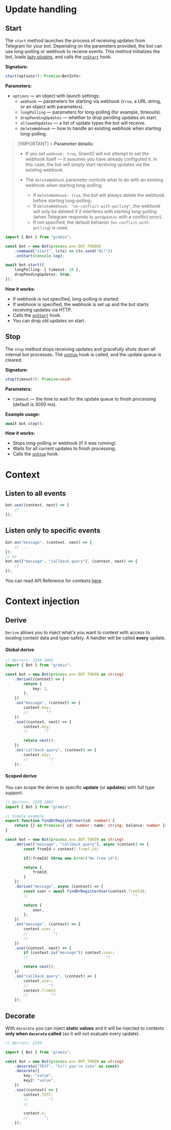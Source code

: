 # Update handling

## Start

The `start` method launches the process of receiving updates from Telegram for your bot. Depending on the parameters provided, the bot can use long-polling or webhook to receive events. This method initializes the bot, loads [lazy plugins](/plugins/lazy-load), and calls the [`onStart`](/plugins/hooks#onstart) hook.

**Signature:**

```ts
start(options?): Promise<BotInfo>
```

**Parameters:**

-   `options` — an object with launch settings:
    -   `webhook` — parameters for starting via webhook (`true`, a URL string, or an object with parameters).
    -   `longPolling` — parameters for long-polling (for example, timeouts).
    -   `dropPendingUpdates` — whether to drop pending updates on start.
    -   `allowedUpdates` — a list of update types the bot will receive.
    -   `deleteWebhook` — how to handle an existing webhook when starting long-polling.

> [!IMPORTANT] > **Parameter details:**
>
> -   If you set `webhook: true`, GramIO will not attempt to set the webhook itself — it assumes you have already configured it. In this case, the bot will simply start receiving updates via the existing webhook.
>
> -   The `deleteWebhook` parameter controls what to do with an existing webhook when starting long-polling:
>     -   If `deleteWebhook: true`, the bot will always delete the webhook before starting long-polling.
>     -   If `deleteWebhook: "on-conflict-with-polling"`, the webhook will only be deleted if it interferes with starting long-polling (when Telegram responds to `getUpdates` with a conflict error).
>     -   If not specified, the default behavior (`on-conflict-with-polling`) is used.

```ts
import { Bot } from "gramio";

const bot = new Bot(process.env.BOT_TOKEN)
    .command("start", (ctx) => ctx.send("Hi!"))
    .onStart(console.log);

await bot.start({
    longPolling: { timeout: 10 },
    dropPendingUpdates: true,
});
```

**How it works:**

-   If webhook is not specified, long-polling is started.
-   If webhook is specified, the webhook is set up and the bot starts receiving updates via HTTP.
-   Calls the [`onStart`](/plugins/hooks#onstart) hook.
-   You can drop old updates on start.

## Stop

The `stop` method stops receiving updates and gracefully shuts down all internal bot processes. The [`onStop`](/plugins/hooks#onstop) hook is called, and the update queue is cleared.

**Signature:**

```ts
stop(timeout?): Promise<void>
```

**Parameters:**

-   `timeout` — the time to wait for the update queue to finish processing (default is 3000 ms).

**Example usage:**

```ts
await bot.stop();
```

**How it works:**

-   Stops long-polling or webhook (if it was running).
-   Waits for all current updates to finish processing.
-   Calls the [`onStop`](/plugins/hooks#onstop) hook.

# Context

## Listen to all events

```ts
bot.use((context, next) => {
    // ...
});
```

## Listen only to specific events

```ts
bot.on("message", (context, next) => {
    // ...
});
// or
bot.on(["message", "callback_query"], (context, next) => {
    // ...
});
```

You can read API Reference for contexts [here](https://jsr.io/@gramio/contexts/doc).

# Context injection

## Derive

`Derive` allows you to inject what's you want to context with access to existing context data and type-safety.
A handler will be called **every** update.

#### Global derive

```ts twoslash
// @errors: 2339 1003
import { Bot } from "gramio";

const bot = new Bot(process.env.BOT_TOKEN as string)
    .derive((context) => {
        return {
            key: 1,
        };
    })
    .on("message", (context) => {
        context.key;
        //        ^?
    })
    .use((context, next) => {
        context.key;
        //       ^?

        return next();
    })
    .on("callback_query", (context) => {
        context.key;
        //         ^?
    });
```

#### Scoped derive

You can scope the derive to specific **update** (or **updates**) with full type support.

```ts twoslash
// @errors: 2339 1003
import { Bot } from "gramio";

// Simple example
export function findOrRegisterUser(id: number) {
    return {} as Promise<{ id: number; name: string; balance: number }>;
}

const bot = new Bot(process.env.BOT_TOKEN as string)
    .derive(["message", "callback_query"], async (context) => {
        const fromId = context?.from?.id;

        if(!fromId) throw new Error("No from id");

        return {
            fromId,
        }
    })
    .derive("message", async (context) => {
        const user = await findOrRegisterUser(context.fromId);
        //                                              ^?

        return {
            user,
        };
    })
    .on("message", (context) => {
        context.user.;
        //           ^|
        //
    })
    .use((context, next) => {
        if (context.is("message")) context.user;
        //                                  ^?

        return next();
    })
    .on("callback_query", (context) => {
        context.user;
        //         ^?
        context.fromId
        //          ^?
    });
```

## Decorate

With `decorate` you can inject **static values** and it will be injected to contexts **only when `decorate` called** (so it will not evaluate every update).

```ts twoslash
// @errors: 2339

import { Bot } from "gramio";

const bot = new Bot(process.env.BOT_TOKEN as string)
    .decorate("TEST", "hi!! you're cute" as const)
    .decorate({
        key: "value",
        key2: "value",
    })
    .use((context) => {
        context.TEST;
        //         ^?
        //

        context.k;
        //       ^|
    });
```
